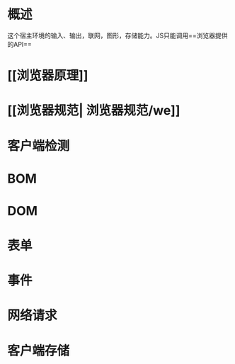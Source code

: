 # 概述
这个宿主环境的输入、输出，联网，图形，存储能力。JS只能调用==浏览器提供的API==
# [[浏览器原理]]
# [[浏览器规范| 浏览器规范/we]]
# 客户端检测
# BOM
# DOM
# 表单
# 事件
# 网络请求
# 客户端存储
